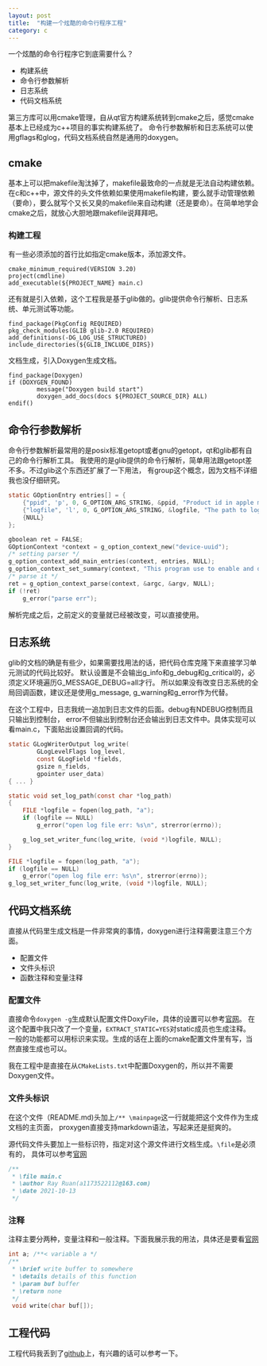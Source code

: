 ```yaml
---
layout: post
title:  "构建一个炫酷的命令行程序工程"
category: c
---
```

一个炫酷的命令行程序它到底需要什么？
- 构建系统
- 命令行参数解析
- 日志系统
- 代码文档系统

第三方库可以用cmake管理，自从qt官方构建系统转到cmake之后，感觉cmake基本上已经成为c++项目的事实构建系统了。
命令行参数解析和日志系统可以使用gflags和glog，代码文档系统自然是通用的doxygen。

## cmake
基本上可以把makefile淘汰掉了，makefile最致命的一点就是无法自动构建依赖。在c和c++中，源文件的头文件依赖如果使用makefile构建，要么就手动管理依赖（要命），要么就写个又长又臭的makefile来自动构建（还是要命）。在简单地学会cmake之后，就放心大胆地跟makefile说拜拜吧。

### 构建工程
有一些必须添加的首行比如指定cmake版本，添加源文件。
```
cmake_minimum_required(VERSION 3.20)
project(cmdline)
add_executable(${PROJECT_NAME} main.c)
```
还有就是引入依赖，这个工程我是基于glib做的。glib提供命令行解析、日志系统、单元测试等功能。
```
find_package(PkgConfig REQUIRED)
pkg_check_modules(GLIB glib-2.0 REQUIRED)
add_definitions(-DG_LOG_USE_STRUCTURED)
include_directories(${GLIB_INCLUDE_DIRS})
```
文档生成，引入Doxygen生成文档。
```
find_package(Doxygen)
if (DOXYGEN_FOUND)
        message("Doxygen build start")
        doxygen_add_docs(docs ${PROJECT_SOURCE_DIR} ALL)
endif()
```

## 命令行参数解析
命令行参数解析最常用的是posix标准getopt或者gnu的getopt，qt和glib都有自己的命令行解析工具。
我使用的是glib提供的命令行解析，简单用法跟getopt差不多。不过glib这个东西还扩展了一下用法，
有group这个概念，因为文档不详细我也没仔细研究。
``` c
static GOptionEntry entries[] = {
	{"ppid", 'p', 0, G_OPTION_ARG_STRING, &ppid, "Product id in apple mfi website", DEFAULT_PPID},
	{"logfile", 'l', 0, G_OPTION_ARG_STRING, &logfile, "The path to log file", DEFAULT_LOG_FILE},
	{NULL}
};

gboolean ret = FALSE;
GOptionContext *context = g_option_context_new("device-uuid");
/* setting parser */
g_option_context_add_main_entries(context, entries, NULL);
g_option_context_set_summary(context, "This program use to enable and disable apple token");
/* parse it */
ret = g_option_context_parse(context, &argc, &argv, NULL);
if (!ret)
	g_error("parse err");
```
解析完成之后，之前定义的变量就已经被改变，可以直接使用。

## 日志系统
glib的文档的确是有些少，如果需要找用法的话，把代码仓库克隆下来直接学习单元测试的代码比较好。
默认设置是不会输出g_info和g_debug和g_critical的，必须定义环境遍历G_MESSAGE_DEBUG=all才行。
所以如果没有改变日志系统的全局回调函数，建议还是使用g_message, g_warning和g_error作为代替。

在这个工程中，日志我统一追加到日志文件的后面。debug有NDEBUG控制而且只输出到控制台，
error不但输出到控制台还会输出到日志文件中。具体实现可以看main.c，下面贴出设置回调的代码。
``` c
static GLogWriterOutput log_write(
		GLogLevelFlags log_level,
		const GLogField *fields,
		gsize n_fields,
		gpointer user_data)
{ ... }

static void set_log_path(const char *log_path)
{
	FILE *logfile = fopen(log_path, "a");
	if (logfile == NULL)
		g_error("open log file err: %s\n", strerror(errno));

	g_log_set_writer_func(log_write, (void *)logfile, NULL);
}

FILE *logfile = fopen(log_path, "a");
if (logfile == NULL)
	g_error("open log file err: %s\n", strerror(errno));
g_log_set_writer_func(log_write, (void *)logfile, NULL);
```

## 代码文档系统
直接从代码里生成文档是一件非常爽的事情，doxygen进行注释需要注意三个方面。
- 配置文件
- 文件头标识
- 函数注释和变量注释

### 配置文件
直接命令`doxygen -g`生成默认配置文件DoxyFile，具体的设置可以参考[官网](https://www.doxygen.nl/manual/config.html)。
在这个配置中我只改了一个变量，`EXTRACT_STATIC=YES`对static成员也生成注释。
一般的功能都可以用标识来实现。生成的话在上面的cmake配置文件里有写，当然直接生成也可以。

我在工程中是直接在从`CMakeLists.txt`中配置Doxygen的，所以并不需要Doxygen文件。

### 文件头标识
在这个文件（README.md)头加上`/** \mainpage`这一行就能把这个文件作为生成文档的主页面，
proxygen直接支持markdown语法，写起来还是挺爽的。

源代码文件头要加上一些标识符，指定对这个源文件进行文档生成。`\file`是必须有的，
具体可以参考[官网](https://www.doxygen.nl/manual/commands.html)
``` c
/**
 * \file main.c
 * \author Ray Ruan(a1173522112@163.com)
 * \date 2021-10-13
 */

```

### 注释
注释主要分两种，变量注释和一般注释。下面我展示我的用法，具体还是要看[官网](https://www.doxygen.nl/manual/docblocks.html)
~~~ c
int a; /**< variable a */
/**
 * \brief write buffer to somewhere
 * \details details of this function
 * \param buf buffer
 * \return none
 */
 void write(char buf[]);
 ~~~

 ## 工程代码
 工程代码我丢到了[github](https://github.com/kuang-R/command_line)上，有兴趣的话可以参考一下。